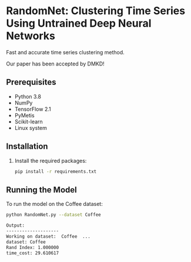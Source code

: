# RandomNet: Clustering Time Series Using Untrained Deep Neural Networks
Fast and accurate time series clustering method.

Our paper has been accepted by DMKD!

## Prerequisites

- Python 3.8
- NumPy
- TensorFlow 2.1
- PyMetis
- Scikit-learn
- Linux system

## Installation

1. Install the required packages:
    ```sh
    pip install -r requirements.txt
    ```

## Running the Model

To run the model on the Coffee dataset:
```sh
python RandomNet.py --dataset Coffee

Output:
--------------------
Working on dataset:  Coffee  ...
dataset: Coffee
Rand Index: 1.000000
time_cost: 29.610617
